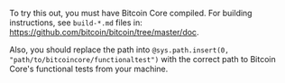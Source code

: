 To try this out, you must have Bitcoin Core compiled. For building instructions, 
see `build-*.md` files in: https://github.com/bitcoin/bitcoin/tree/master/doc.

Also, you should replace the path into `@sys.path.insert(0, "path/to/bitcoincore/functionaltest")`
with the correct path to Bitcoin Core's functional tests from your machine.
